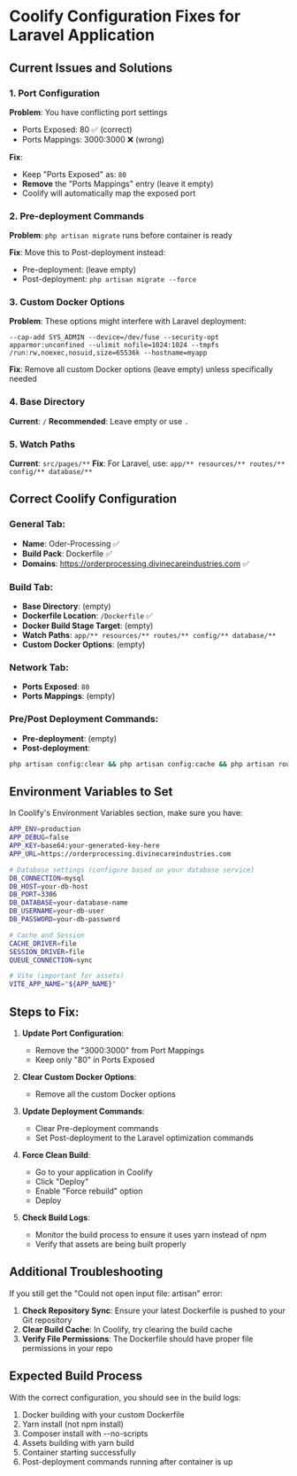 # Coolify Configuration Fixes for Laravel Application

## Current Issues and Solutions

### 1. Port Configuration
**Problem**: You have conflicting port settings
- Ports Exposed: 80 ✅ (correct)
- Ports Mappings: 3000:3000 ❌ (wrong)

**Fix**: 
- Keep "Ports Exposed" as: `80`
- **Remove** the "Ports Mappings" entry (leave it empty)
- Coolify will automatically map the exposed port

### 2. Pre-deployment Commands
**Problem**: `php artisan migrate` runs before container is ready

**Fix**: Move this to Post-deployment instead:
- Pre-deployment: (leave empty)
- Post-deployment: `php artisan migrate --force`

### 3. Custom Docker Options
**Problem**: These options might interfere with Laravel deployment:
```
--cap-add SYS_ADMIN --device=/dev/fuse --security-opt apparmor:unconfined --ulimit nofile=1024:1024 --tmpfs /run:rw,noexec,nosuid,size=65536k --hostname=myapp
```

**Fix**: Remove all custom Docker options (leave empty) unless specifically needed

### 4. Base Directory
**Current**: `/`
**Recommended**: Leave empty or use `.`

### 5. Watch Paths
**Current**: `src/pages/**`
**Fix**: For Laravel, use: `app/** resources/** routes/** config/** database/**`

## Correct Coolify Configuration

### General Tab:
- **Name**: Oder-Processing ✅
- **Build Pack**: Dockerfile ✅
- **Domains**: https://orderprocessing.divinecareindustries.com ✅

### Build Tab:
- **Base Directory**: (empty)
- **Dockerfile Location**: `/Dockerfile` ✅
- **Docker Build Stage Target**: (empty)
- **Watch Paths**: `app/** resources/** routes/** config/** database/**`
- **Custom Docker Options**: (empty)

### Network Tab:
- **Ports Exposed**: `80`
- **Ports Mappings**: (empty)

### Pre/Post Deployment Commands:
- **Pre-deployment**: (empty)
- **Post-deployment**: 
```bash
php artisan config:clear && php artisan config:cache && php artisan route:clear && php artisan route:cache && php artisan view:clear && php artisan view:cache && php artisan migrate --force
```

## Environment Variables to Set

In Coolify's Environment Variables section, make sure you have:

```bash
APP_ENV=production
APP_DEBUG=false
APP_KEY=base64:your-generated-key-here
APP_URL=https://orderprocessing.divinecareindustries.com

# Database settings (configure based on your database service)
DB_CONNECTION=mysql
DB_HOST=your-db-host
DB_PORT=3306
DB_DATABASE=your-database-name
DB_USERNAME=your-db-user
DB_PASSWORD=your-db-password

# Cache and Session
CACHE_DRIVER=file
SESSION_DRIVER=file
QUEUE_CONNECTION=sync

# Vite (important for assets)
VITE_APP_NAME="${APP_NAME}"
```

## Steps to Fix:

1. **Update Port Configuration**:
   - Remove the "3000:3000" from Port Mappings
   - Keep only "80" in Ports Exposed

2. **Clear Custom Docker Options**:
   - Remove all the custom Docker options

3. **Update Deployment Commands**:
   - Clear Pre-deployment commands
   - Set Post-deployment to the Laravel optimization commands

4. **Force Clean Build**:
   - Go to your application in Coolify
   - Click "Deploy" 
   - Enable "Force rebuild" option
   - Deploy

5. **Check Build Logs**:
   - Monitor the build process to ensure it uses yarn instead of npm
   - Verify that assets are being built properly

## Additional Troubleshooting

If you still get the "Could not open input file: artisan" error:

1. **Check Repository Sync**: Ensure your latest Dockerfile is pushed to your Git repository
2. **Clear Build Cache**: In Coolify, try clearing the build cache
3. **Verify File Permissions**: The Dockerfile should have proper file permissions in your repo

## Expected Build Process

With the correct configuration, you should see in the build logs:
1. Docker building with your custom Dockerfile
2. Yarn install (not npm install)
3. Composer install with --no-scripts
4. Assets building with yarn build
5. Container starting successfully
6. Post-deployment commands running after container is up 